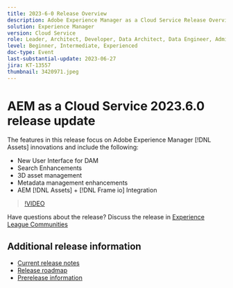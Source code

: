 ```yaml
---
title: 2023-6-0 Release Overview
description: Adobe Experience Manager as a Cloud Service Release Overview Video 2023.6.0The features in this release focus on Experience Manager Assets innovations and include the following - New User Interface for DAM Search Enhancements 3D asset management Metadata management enhancements AEM [!DNL Assets] + [!DNL Frame io]  Integration
solution: Experience Manager
version: Cloud Service
role: Leader, Architect, Developer, Data Architect, Data Engineer, Admin, User
level: Beginner, Intermediate, Experienced
doc-type: Event
last-substantial-update: 2023-06-27
jira: KT-13557
thumbnail: 3420971.jpeg
---
```


# AEM as a Cloud Service 2023.6.0 release update 


The features in this release focus on Adobe Experience Manager [!DNL Assets] innovations and include the following:

* New User Interface for DAM
* Search Enhancements
* 3D asset management
* Metadata management enhancements
* AEM [!DNL Assets] + [!DNL Frame io] Integration

>[!VIDEO](https://video.tv.adobe.com/v/3420971/?learn=on)


Have questions about the release?  Discuss the release in [Experience League Communities](https://adobe.ly/444zA4U)

## Additional release information

* [Current release notes](https://experienceleague.adobe.com/docs/experience-manager-cloud-service/content/release-notes/home.html)
* [Release roadmap](https://experienceleague.adobe.com/docs/experience-manager-release-information/aem-release-updates/update-releases-roadmap.html)
* [Prerelease information](https://experienceleague.adobe.com/docs/experience-manager-cloud-service/content/release-notes/prerelease.html)